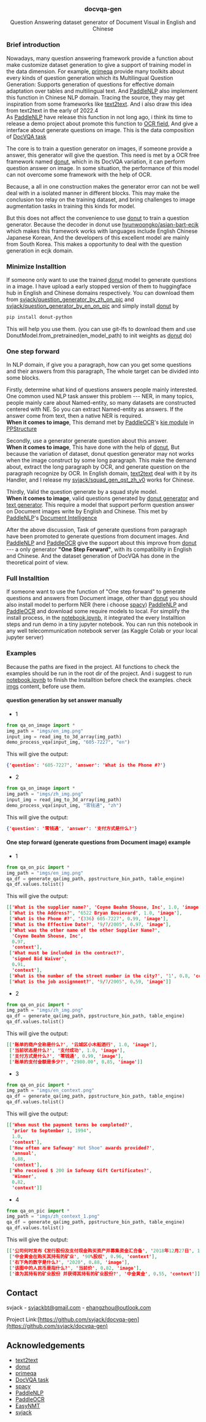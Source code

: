 <!-- PROJECT LOGO -->
<br />
<p align="center">
  <h3 align="center">docvqa-gen</h3>

  <p align="center">
   		Question Answering dataset generator of Document Visual in English and Chinese
    <br />
  </p>
</p>

### Brief introduction
Nowadays, many question answering framework provide a function about make customize dataset generation to give a support of training model in the data dimension. For example, [primeqa](https://github.com/primeqa/primeqa) provide many toolkits about every kinds of question generation which its Multilingual Question Generation: Supports generation of questions for effective domain adaptation over tables and multilingual text. And [PaddleNLP](https://github.com/PaddlePaddle/PaddleNLP/tree/develop/examples/question_generation/unimo-text) also implement this function in Chinese NLP domain. Tracing the source, they may get inspiration from some frameworks like [text2text](https://github.com/artitw/text2text). And i also draw this idea from text2text in the early of 2022.4<br/>
As [PaddleNLP](https://github.com/PaddlePaddle/PaddleNLP/tree/develop/examples/question_generation/unimo-text) have release this function in not long ago, i think its time to release a demo project about promote this function to [OCR field](https://en.wikipedia.org/wiki/Optical_character_recognition), And give a interface about generate questions on image. This is the data composition of [DocVQA task](https://www.docvqa.org)

The core is to train a question generator on images, if someone provide a answer, this generator will give the question. This need is met by a OCR free framework named [donut](https://github.com/clovaai/donut), which in its DocVQA variation, it can perform question answer on image. In some situation, the performance of this model can not overcome some framework with the help of OCR.

Because, a all in one construction makes the generator error can not be well deal with in a isolated manner in different blocks. This may make the conclusion too relay on the training dataset, and bring challenges to image augmentation tasks in training this kinds for model.

But this does not affect the convenience to use [donut](https://github.com/clovaai/donut) to train a question generator. Because the decoder in donut use [hyunwoongko/asian-bart-ecjk](https://huggingface.co/hyunwoongko/asian-bart-ecjk) which makes this framework works with languages include English Chinese Japanese Korean, And the developers of this excellent model are mainly from South Korea. This makes a opportunity to deal with the question generation in ecjk domain.

### Minimize Installtion
If someone only want to use the trained [donut](https://github.com/clovaai/donut) model to generate questions in a image. I have upload a early stopped version of them to huggingface hub in English and Chinese domains respectively. You can download them from [svjack/question_generator_by_zh_on_pic](https://huggingface.co/svjack/question_generator_by_zh_on_pic) and [svjack/question_generator_by_en_on_pic](https://huggingface.co/svjack/question_generator_by_en_on_pic) and simply install  [donut](https://github.com/clovaai/donut) by
```bash
pip install donut-python
```
This will help you use them. (you can use git-lfs to download them and use DonutModel.from_pretrained(en_model_path) to init weights as [donut](https://github.com/clovaai/donut) do)

### One step forward
In NLP domain, if give you a paragraph, how can you get some questions and their answers from this paragraph, The whole target can be divided into some blocks.

Firstly, determine what kind of questions answers people mainly interested. One common used NLP task answer this problem --- NER, in many topics, people mainly care about Named-entity, so many datasets are constructed centered with NE. So you can extract Named-entity as answers. If the answer come from text, then a native NER is required.<br/>
<b>When it comes to image</b>, This demand met by [PaddleOCR](https://github.com/PaddlePaddle/PaddleOCR)'s [kie module](https://github.com/PaddlePaddle/PaddleOCR/tree/release/2.6/ppstructure/kie) in [PPStructure](https://github.com/PaddlePaddle/PaddleOCR/tree/release/2.6/ppstructure)

Secondly, use a generator generate question about this answer.<br/>
<b>When it comes to image</b>, This have done with the help of [donut](https://github.com/clovaai/donut), But because the variation of dataset, donut question generator may not works when the image construct by some long paragraph. This make the demand about, extract the long paragraph by OCR, and generate question on the paragraph recognize by OCR. In English domain, [text2text](https://github.com/artitw/text2text) deal with it by its Handler, and I release my [svjack/squad_gen_qst_zh_v0](https://huggingface.co/svjack/squad_gen_qst_zh_v0) works for Chinese.

Thirdly, Valid the question generate by a squad style model.<br/>
<b>When it comes to image</b>, valid questions generated by [donut generator](https://huggingface.co/svjack/question_generator_by_en_on_pic) and [text generator](https://github.com/artitw/text2text). This require a model that support perform question answer on Document images write by English and Chinese. This met by [PaddleNLP](https://github.com/PaddlePaddle/PaddleNLP)'s [Document Intelligence](https://github.com/PaddlePaddle/PaddleNLP/tree/develop/model_zoo/ernie-layout)

After the above discussion, Task of generate questions from paragraph have been promoted to generate questions from document images. And [PaddleNLP](https://github.com/PaddlePaddle/PaddleNLP) and [PaddleOCR](https://github.com/PaddlePaddle/PaddleOCR) give the support about this improve from [donut](https://github.com/clovaai/donut) --- a only generator <b>"One Step Forward"</b>, with its compatibility in English and Chinese. And the dataset generation of DocVQA has done in the
theoretical point of view.

### Full Installtion
If someone want to use the function of "One step forward" to generate questions and answers from Document image, other than [donut](https://github.com/clovaai/donut) you should also install model to perform NER (here i choose [spacy](https://github.com/explosion/spaCy)) [PaddleNLP](https://github.com/PaddlePaddle/PaddleNLP) and [PaddleOCR](https://github.com/PaddlePaddle/PaddleOCR) and download some require models to local. For simplify the install process, in the [notebook.ipynb](notebook.ipynb), it integrated the every Installtion steps and run demo in a tiny jupyter notebook. You can run this notebook in any well telecommunication notebook server (as Kaggle Colab or your local jupyter server)

### Examples
Because the paths are fixed in the project. All functions to check the examples should be run in the root dir of the project.
And i suggest to run [notebook.ipynb](notebook.ipynb) to finish the Installtion before check the examples.
check [imgs](imgs) content, before use them.

#### question generation by set answer manually
* 1
```python
from qa_on_image import *
img_path = "imgs/en_img.png"
input_img = read_img_to_3d_array(img_path)
demo_process_vqa(input_img, "605-7227", "en")
```
This will give the output:
```json
{'question': '605-7227', 'answer': 'What is the Phone #?'}
```
* 2
```python
from qa_on_image import *
img_path = "imgs/zh_img.png"
input_img = read_img_to_3d_array(img_path)
demo_process_vqa(input_img, "零钱通", "zh")
```
This will give the output:
```json
{'question': '零钱通', 'answer': '支付方式是什么?'}
```

#### One step forward (generate questions from Document image) example
* 1
```python
from qa_on_pic import *
img_path = "imgs/en_img.png"
qa_df = generate_qa(img_path, ppstructure_bin_path, table_engine)
qa_df.values.tolist()
```
This will give the output:
```json
[['What is the supplier name?', 'Coyne Beahm Shouse, Inc', 1.0, 'image'],
 ['What is the Address?', '6522 Bryan Bouievard', 1.0, 'image'],
 ['What is the Phone #?', '(336) 605-7227', 0.99, 'image'],
 ['What is the Effective Date?', '9/7/2005', 0.97, 'image'],
 ['What was the other name of the other Supplier Name?',
  'Coyne Beahm Shouse, Inc',
  0.97,
  'context'],
 ['What must be included in the contract?',
  'signed Bid Waiver',
  0.91,
  'context'],
 ['What is the number of the street number in the city?', '1', 0.8, 'context'],
 ['What is the job assignment?', '9/7/2005', 0.59, 'image']]
```

* 2
```python
from qa_on_pic import *
img_path = "imgs/zh_img.png"
qa_df = generate_qa(img_path, ppstructure_bin_path, table_engine)
qa_df.values.tolist()
```
This will give the output:
```json
[['账单的商户全称是什么?', '云城区小木船酒行', 1.0, 'image'],
 ['当前状态是什么?', '支付成功', 1.0, 'image'],
 ['支付方式是什么?', '零钱通', 0.99, 'image'],
 ['账单的支付金额是多少?', '2980.00', 0.85, 'image']]
```

* 3
```python
from qa_on_pic import *
img_path = "imgs/en_context.png"
qa_df = generate_qa(img_path, ppstructure_bin_path, table_engine)
qa_df.values.tolist()
```
This will give the output:
```json
[['When must the payment terms be completed?',
  'prior to September 1, 1994',
  1.0,
  'context'],
 ['How often are Safeway" Hot Shoe" awards provided?',
  'annual',
  0.88,
  'context'],
 ['Who received $ 200 in Safeway Gift Certificates?',
  'Winner',
  0.82,
  'context']]
```

* 4
```python
from qa_on_pic import *
img_path = "imgs/zh_context_1.png"
qa_df = generate_qa(img_path, ppstructure_bin_path, table_engine)
qa_df.values.tolist()
```
This will give the output:
```json
[['公司何时发布《发行股份及支付现金购买资产并募集资金汇合备', '2018年12月27日', 1.0, 'context'],
 ['中金黄金在购买其持有的矿业', '90%股权', 0.96, 'context'],
 ['右下角的数字是什么?', '2020', 0.88, 'image'],
 ['该图中的人民币是指什么?', '当前价', 0.82, 'image'],
 ['谁为其持有的矿业股份 并获得其持有的矿业股份?', '中金黄金', 0.55, 'context']]
```

## Contact

<!--
Your Name - [@your_twitter](https://twitter.com/your_username) - email@example.com
-->
svjack - svjackbt@gmail.com - ehangzhou@outlook.com

<!--
Project Link: [https://github.com/your_username/repo_name](https://github.com/your_username/repo_name)
-->
Project Link:[https://github.com/svjack/docvqa-gen](https://github.com/svjack/docvqa-gen)


<!-- ACKNOWLEDGEMENTS -->
## Acknowledgements
<!--
* [GitHub Emoji Cheat Sheet](https://www.webpagefx.com/tools/emoji-cheat-sheet)
* [Img Shields](https://shields.io)
* [Choose an Open Source License](https://choosealicense.com)
* [GitHub Pages](https://pages.github.com)
* [Animate.css](https://daneden.github.io/animate.css)
* [Loaders.css](https://connoratherton.com/loaders)
* [Slick Carousel](https://kenwheeler.github.io/slick)
* [Smooth Scroll](https://github.com/cferdinandi/smooth-scroll)
* [Sticky Kit](http://leafo.net/sticky-kit)
* [JVectorMap](http://jvectormap.com)
* [Font Awesome](https://fontawesome.com)

* [Stable Diffusion](https://stability.ai/blog/stable-diffusion-public-release)
* [diffusers](https://github.com/huggingface/diffusers)
* [diffusiondb](https://github.com/poloclub/diffusiondb)
* [Taiyi-Stable-Diffusion-1B-Chinese-v0.1](IDEA-CCNL/Taiyi-Stable-Diffusion-1B-Chinese-v0.1)
* [prompt-extend](https://github.com/daspartho/prompt-extend)
* [EasyNMT](https://github.com/UKPLab/EasyNMT)
* [Stable-Diffusion-Pokemon](https://github.com/svjack/Stable-Diffusion-Pokemon)
* [svjack](https://huggingface.co/svjack)
-->
* [text2text](https://github.com/artitw/text2text)
* [donut](https://github.com/clovaai/donut)
* [primeqa](https://github.com/primeqa/primeqa)
* [DocVQA task](https://www.docvqa.org)
* [spacy](https://github.com/explosion/spaCy)
* [PaddleNLP](https://github.com/PaddlePaddle/PaddleNLP)  
* [PaddleOCR](https://github.com/PaddlePaddle/PaddleOCR)
* [EasyNMT](https://github.com/UKPLab/EasyNMT)
* [svjack](https://huggingface.co/svjack)
